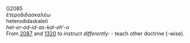 <body>
  <p>G2085<br>  ἑτεροδιδασκαλέω  <br> heterodidaskaleō  <br><i>het-er-od-id-as-kal-eh‘-o </i><br>From <a href="g2087.htm">2087</a> and <a href="g1320.htm">1320</a>  to <i>instruct</i> <i>differently:</i> - teach other doctrine (-wise).<br></p>
 </body>